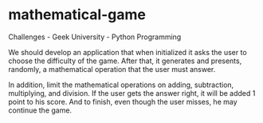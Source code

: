 # mathematical-game

Challenges - Geek University - Python Programming

We should develop an application that when initialized it asks the user to choose the difficulty of the game. After that, it generates and presents, randomly, a mathematical operation that the user must answer.

In addition, limit the mathematical operations on adding, subtraction, multiplying, and division. If the user gets the answer right, it will be added 1 point to his score. And to finish, even though the user misses, he may continue the game.
